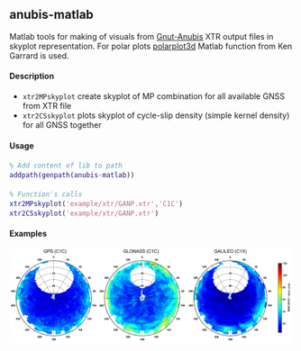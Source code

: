 ## anubis-matlab

Matlab tools for making of visuals from [Gnut-Anubis](http://www.pecny.cz/GOP/index.php/gnss/sw/anubis) XTR output files in skyplot representation. For polar plots [polarplot3d](https://www.mathworks.com/matlabcentral/fileexchange/13200-3d-polar-plot) Matlab function from Ken Garrard is used.

#### Description 

* `xtr2MPskyplot` create skyplot of MP combination for all available GNSS from XTR file
* `xtr2CSskyplot` plots skyplot of cycle-slip density (simple kernel density) for all GNSS together

#### Usage 
```matlab
% Add content of lib to path
addpath(genpath(anubis-matlab))

% Function's calls
xtr2MPskyplot('example/xtr/GANP.xtr','C1C')
xtr2CSskyplot('example/xtr/GANP.xtr')
```

#### Examples
<p align="center">
  <img src="example/img/GANP_GNSS_MPC1.png" width="700"/>
</p>